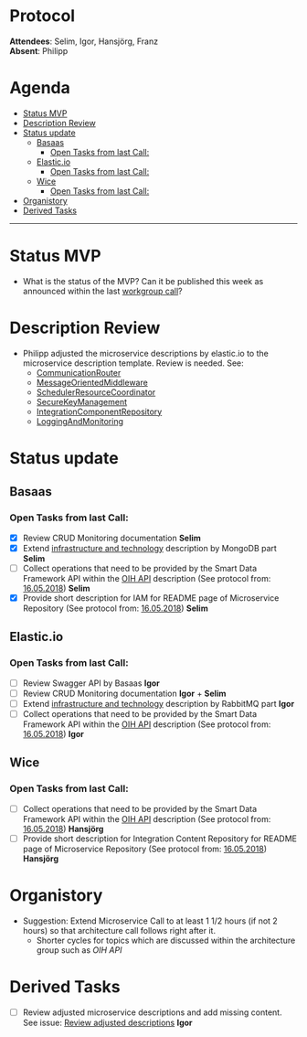 # Protocol
**Attendees**: Selim, Igor, Hansjörg, Franz <br>
**Absent**: Philipp

<!-- TOC depthFrom:1 depthTo:6 withLinks:1 updateOnSave:1 orderedList:0 -->

# Agenda

- [Status MVP](#status-mvp)
- [Description Review](#description-review)
- [Status update](#status-update)
	- [Basaas](#basaas)
		- [Open Tasks from last Call:](#open-tasks-from-last-call)
	- [Elastic.io](#elasticio)
		- [Open Tasks from last Call:](#open-tasks-from-last-call)
	- [Wice](#wice)
		- [Open Tasks from last Call:](#open-tasks-from-last-call)
- [Organistory](#organistory)
- [Derived Tasks](#derived-tasks)

<!-- /TOC -->

---

# Status MVP
- What is the status of the MVP? Can it be published this week as announced within the last [workgroup call](https://github.com/openintegrationhub/Microservices/blob/master/Protocols/2018-05-16WorkgroupCall.md#elasticio)?

# Description Review
- Philipp adjusted the microservice descriptions by elastic.io to the microservice description template. Review is needed. See:
  - [CommunicationRouter](https://github.com/openintegrationhub/Microservices/blob/master/MessageProcessing/CommunicationRouter.md)
  - [MessageOrientedMiddleware](https://github.com/openintegrationhub/Microservices/blob/master/MessageProcessing/MessageOrientedMiddleware.md)
  - [SchedulerResourceCoordinator](https://github.com/openintegrationhub/Microservices/blob/master/MessageProcessing/SchedulerResourceCoordinator.md)
  - [SecureKeyManagement](https://github.com/openintegrationhub/Microservices/blob/master/SecureAccessControl/SecureKeyManagement.md)
  - [IntegrationComponentRepository](https://github.com/openintegrationhub/Microservices/blob/master/RepositoryManagement/IntegrationComponentRepository.md)
  - [LoggingAndMonitoring](https://github.com/openintegrationhub/Microservices/blob/master/ManagementServices/LoggingMonitoring.md)

# Status update
## Basaas
### Open Tasks from last Call:
- [x] Review CRUD Monitoring documentation **Selim**
- [x] Extend [infrastructure and technology](https://github.com/openintegrationhub/Microservices/blob/master/InfrastructureAndTechnologies.md) description by MongoDB part **Selim**
- [ ] Collect operations that need to be provided by the Smart Data Framework API within the [OIH API](https://github.com/openintegrationhub/Microservices/tree/master/OihAPIs) description (See protocol from: [16.05.2018](https://github.com/openintegrationhub/Microservices/blob/master/Protocols/2018-05-16WorkgroupCall.md)) **Selim**
- [x] Provide short description for IAM for README page of Microservice Repository (See protocol from: [16.05.2018](https://github.com/openintegrationhub/Microservices/blob/master/Protocols/2018-05-16WorkgroupCall.md)) **Selim**

## Elastic.io
### Open Tasks from last Call:
- [ ] Review Swagger API by Basaas **Igor**
- [ ] Review CRUD Monitoring documentation **Igor** + **Selim**
- [ ] Extend [infrastructure and technology](https://github.com/openintegrationhub/Microservices/blob/master/InfrastructureAndTechnologies.md) description by RabbitMQ part **Igor**
- [ ] Collect operations that need to be provided by the Smart Data Framework API within the [OIH API](https://github.com/openintegrationhub/Microservices/tree/master/OihAPIs) description (See protocol from: [16.05.2018](https://github.com/openintegrationhub/Microservices/blob/master/Protocols/2018-05-16WorkgroupCall.md)) **Igor**

## Wice
### Open Tasks from last Call:
- [ ] Collect operations that need to be provided by the Smart Data Framework API within the [OIH API](https://github.com/openintegrationhub/Microservices/tree/master/OihAPIs) description (See protocol from: [16.05.2018](https://github.com/openintegrationhub/Microservices/blob/master/Protocols/2018-05-16WorkgroupCall.md)) **Hansjörg**
- [ ] Provide short description for Integration Content Repository for README page of Microservice Repository (See protocol from: [16.05.2018](https://github.com/openintegrationhub/Microservices/blob/master/Protocols/2018-05-16WorkgroupCall.md)) **Hansjörg**

# Organistory
- Suggestion: Extend Microservice Call to at least 1 1/2 hours (if not 2 hours) so that architecture call follows right after it.
  - Shorter cycles for topics which are discussed within the architecture group such as _OIH API_

# Derived Tasks
- [ ] Review adjusted microservice descriptions and add missing content. See issue: [Review adjusted descriptions](https://github.com/openintegrationhub/Microservices/blob/master/Protocols/2018-05-16WorkgroupCall.md#boards?repos=110119585) **Igor**
